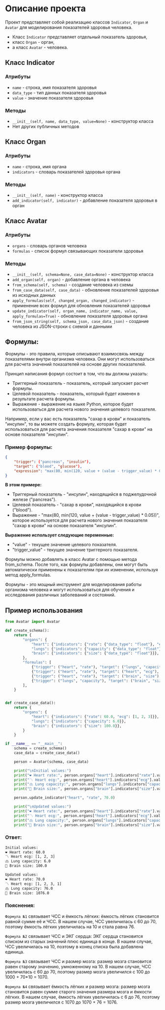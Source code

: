 # Описание проекта

Проект представляет собой реализацию классов `Indicator`, `Organ` и `Avatar` для моделирования показателей здоровья человека. 
* Класс `Indicator` представляет отдельный показатель здоровья, 
* класс `Organ` - орган, 
* а класс `Avatar` - человека.

## Класс Indicator

### Атрибуты
- `name` - строка, имя показателя здоровья
- `data_type` - тип данных показателя здоровья
- `value` - значение показателя здоровья

### Методы
- `__init__(self, name, data_type, value=None)` - конструктор класса
- Нет других публичных методов

## Класс Organ

### Атрибуты
- `name` - строка, имя органа
- `indicators` - словарь показателей здоровья органа

### Методы
- `__init__(self, name)` - конструктор класса
- `add_indicator(self, indicator)` - добавление показателя здоровья в орган

## Класс Avatar

### Атрибуты
- `organs` - словарь органов человека
- `formulas` - список формул связывающих показатели здоровья

### Методы
- `__init__(self, schema=None, case_data=None)` - конструктор класса
- `add_organ(self, organ)` - добавление органа в человека
- `from_schema(self, schema)` - создание человека из схемы
- `from_case_data(self, case_data)` - обновление показателей здоровья из исходных данных
- `apply_formulas(self, changed_organ, changed_indicator)` - применение всех формул для обновления показателей здоровья
- `update_indicator(self, organ_name, indicator_name, value, apply_formulas=True)` - обновление показателя здоровья органа
- `from_json_string(self, schema_json, case_data_json)` - создание человека из JSON-строки с схемой и данными

## Формулы:
Формулы - это правила, которые описывают взаимосвязь между показателями внутри организма человека. Они могут использоваться для расчета значений показателей на основе других показателей.

Принцип написания формул состоит в том, что вы должны указать:

* Триггерный показатель - показатель, который запускает расчет формулы.
* Целевой показатель - показатель, который будет изменен в результате расчета формулы.
* Выражение - выражение на языке Python, которое будет использоваться для расчета нового значения целевого показателя.

Например, если у вас есть показатель "сахар в крови" и показатель "инсулин", то вы можете создать формулу, которая будет использоваться для расчета значения показателя "сахар в крови" на основе показателя "инсулин".

### Пример формулы:
```json
{
    "trigger": ("pancreas", "insulin"),
    "target": ("blood", "glucose"),
    "expression": "max(80, min(120, value + (value - trigger_value) * 0.05))"
}

```
**В этом примере:**
* Триггерный показатель - "инсулин", находящийся в поджелудочной железе ("pancreas").
* Целевой показатель - "сахар в крови", находящийся в крови ("blood").
* Выражение - "max(80, min(120, value + (value - trigger_value) * 0.05))", которое используется для расчета нового значения показателя "сахар в крови" на основе показателя "инсулин".

**Выражение использует следующие переменные:**
* "value" - текущее значение целевого показателя.
* "trigger_value" - текущее значение триггерного показателя.

Формулы можно добавлять в класс Avatar с помощью метода from_schema. После того, как формулы добавлены, они могут быть автоматически применены к показателям при их изменении, используя метод apply_formulas.

Формулы - это мощный инструмент для моделирования работы организма человека и могут использоваться для обучения и исследования различных заболеваний и состояний.

## Пример использования

```python
from Avatar import Avatar

def create_schema():
    return {
        "organs": {
            "heart": {"indicators": {"rate": {"data_type": "float"}, "ecg": {"data_type": "list"}}},
            "lungs": {"indicators": {"capacity": {"data_type": "float"}}},
            "brain": {"indicators": {"size": {"data_type": "float"}}},
        },
        "formulas": [
            {"trigger": ("heart", "rate"), "target": ("lungs", "capacity"), "expression": "value + trigger_value"},
            {"trigger": ("heart", "rate"), "target": ("heart", "ecg"), "expression": "[*value, 1]"},
            {"trigger": ("heart", "rate"), "target": ("brain", "size"), "expression": "value * 10"},
            {"trigger": ("lungs", "capacity"), "target": ("brain", "size"), "expression": "value + trigger_value"},
        ],
    }


def create_case_data():
    return {
        "organs": {
            "heart": {"indicators": {"rate": 60.0, "ecg": [1, 2, 3]}},
            "lungs": {"indicators": {"capacity": 6.0}},
            "brain": {"indicators": {"size": 100.0}},
        }
    }

if __name__ == "__main__":
    schema = create_schema()
    case_data = create_case_data()

    person = Avatar(schema, case_data)

    print("\nInitial values:")
    print("❤️ Heart rate:", person.organs["heart"].indicators["rate"].value)
    print("〽️ Heart ecg:", person.organs["heart"].indicators["ecg"].value)
    print("🫁 Lung capacity:", person.organs["lungs"].indicators["capacity"].value)
    print("🧠 Brain size:", person.organs["brain"].indicators["size"].value)

    person.update_indicator("heart", "rate", 70.0)

    print("\nUpdated values:")
    print("❤️ Heart rate:", person.organs["heart"].indicators["rate"].value)
    print("〽️ Heart ecg:", person.organs["heart"].indicators["ecg"].value)
    print("🫁 Lung capacity:", person.organs["lungs"].indicators["capacity"].value)
    print("🧠 Brain size:", person.organs["brain"].indicators["size"].value)
```
### Ответ:
```bash
Initial values:
❤️ Heart rate: 60.0
〽️ Heart ecg: [1, 2, 3]
🫁 Lung capacity: 6.0
🧠 Brain size: 100.0

Updated values:
❤️ Heart rate: 70.0
〽️ Heart ecg: [1, 2, 3, 1]
🫁 Lung capacity: 76.0
🧠 Brain size: 1076.0
```
### Пояснения:

`Формула №1` связывает ЧСС и ёмкость лёгких: ёмкость лёгких становится равной сумме её и ЧСС. В нашем случае, ЧСС увеличилась с 60 до 70, поэтому ёмкость лёгких увеличилась на 10 и стала равна 76.

`Формула №2` связывает ЧСС и ЭКГ сердца: ЭКГ сердца становится списком из старых значений плюс единица в конце. В нашем случае, ЧСС увеличилась на 10, поэтому в конец списка была добавлена единица.

`Формула №3` связывает ЧСС и размер мозга: размер мозга становится равен старому значению, умноженному на 10. В нашем случае, ЧСС увеличилась с 60 до 70, поэтому размер мозга увеличился с 100 до 1000 + 70*10 = 1070.

`Формула №4` связывает ёмкость лёгких и размер мозга: размер мозга становится равен сумме старого значения размера мозга и ёмкости лёгких. В нашем случае, ёмкость лёгких увеличилась с 6 до 76, поэтому размер мозга увеличился с 1070 до 1070 + 76 = 1076.
